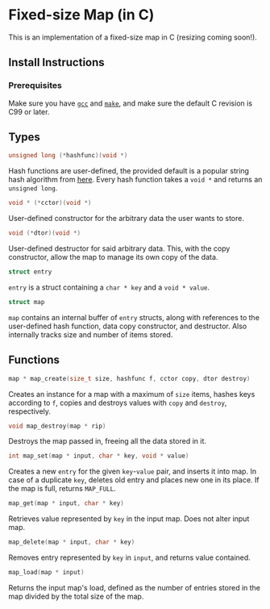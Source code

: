 # Fixed-size Map (in C)

This is an implementation of a fixed-size map in C (resizing coming soon!).

## Install Instructions

### Prerequisites

Make sure you have [`gcc`](https://gcc.gnu.org/) and [`make`](https://www.gnu.org/software/make/), and make sure the default C revision is C99 or later.

## Types

```c
unsigned long (*hashfunc)(void *)
```
Hash functions are user-defined, the provided default is a popular string hash algorithm from [here](http://www.cse.yorku.ca/~oz/hash.html). Every hash function takes a `void *` and returns an `unsigned long`.

```c
void * (*cctor)(void *)
```
User-defined constructor for the arbitrary data the user wants to store.

```c
void (*dtor)(void *)
```
User-defined destructor for said arbitrary data. This, with the copy constructor, allow the map to manage its own copy of the data.

```c
struct entry
```
`entry` is a struct containing a `char * key` and a `void * value`.


```c
struct map
```
`map` contains an internal buffer of `entry` structs, along with references to the user-defined hash function, data copy constructor, and destructor. Also internally tracks size and number of items stored.

## Functions

```c 
map * map_create(size_t size, hashfunc f, cctor copy, dtor destroy)
```
Creates an instance for a map with a maximum of `size` items, hashes keys according to `f`, copies and destroys values with `copy` and `destroy`, respectively.

```c
void map_destroy(map * rip)
```
Destroys the map passed in, freeing all the data stored in it.

```c
int map_set(map * input, char * key, void * value)
```
Creates a new `entry` for the given `key`-`value` pair, and inserts it into map. In case of a duplicate `key`, deletes old entry and places new one in its place. If the map is full, returns `MAP_FULL`.

```c
map_get(map * input, char * key)
```
Retrieves value represented by `key` in the input map. Does not alter input map.

```c
map_delete(map * input, char * key)
```
Removes entry represented by `key` in `input`, and returns value contained.

```c
map_load(map * input)
```
Returns the input map's load, defined as the number of entries stored in the map divided by the total size of the map.
